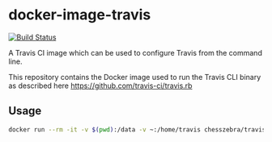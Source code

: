 # docker-image-travis

[![Build Status](https://travis-ci.org/chesszebra/docker-image-travis.svg?branch=master)](https://travis-ci.org/chesszebra/docker-image-travis)

A Travis CI image which can be used to configure Travis from the 
command line.

This repository contains the Docker image used to run the Travis 
CLI binary as described here https://github.com/travis-ci/travis.rb

## Usage

```bash
docker run --rm -it -v $(pwd):/data -v ~:/home/travis chesszebra/travis 
```
